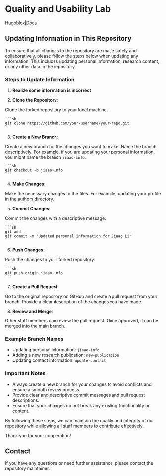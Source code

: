 # Quality and Usability Lab

[Hugoblox|Docs](https://bootstrap.hugoblox.com)

## Updating Information in This Repository

To ensure that all changes to the repository are made safely and collaboratively, please follow the steps below when updating any information. This includes updating personal information, research content, or any other data in the repository.

### Steps to Update Information
1. **Realize some information is incorrect**

2. **Clone the Repository**: 

Clone the forked repository to your local machine.

    ```sh
    git clone https://github.com/your-username/your-repo.git
    ```

3. **Create a New Branch**: 

Create a new branch for the changes you want to make. Name the branch descriptively. For example, if you are updating your personal information, you might name the branch `jiaao-info`.

    ```sh
    git checkout -b jiaao-info
    ```

4. **Make Changes**: 

Make the necessary changes to the files. For example, updating your profile in the [authors](http://_vscodecontentref_/1) directory.

5. **Commit Changes**: 

Commit the changes with a descriptive message.

    ```sh
    git add .
    git commit -m "Updated personal information for Jiaao Li"
    ```

6. **Push Changes**: 

Push the changes to your forked repository.

    ```sh
    git push origin jiaao-info
    ```

7. **Create a Pull Request**: 

Go to the original repository on GitHub and create a pull request from your branch. Provide a clear description of the changes you have made.

8. **Review and Merge**: 

Other staff members can review the pull request. Once approved, it can be merged into the main branch.

### Example Branch Names

- Updating personal information: `jiaao-info`
- Adding a new research publication: `new-publication`
- Updating contact information: `update-contact`

### Important Notes

- Always create a new branch for your changes to avoid conflicts and ensure a smooth review process.
- Provide clear and descriptive commit messages and pull request descriptions.
- Ensure that your changes do not break any existing functionality or content.

By following these steps, we can maintain the quality and integrity of our repository while allowing all staff members to contribute effectively.

Thank you for your cooperation!

## Contact

If you have any questions or need further assistance, please contact the repository maintainer.